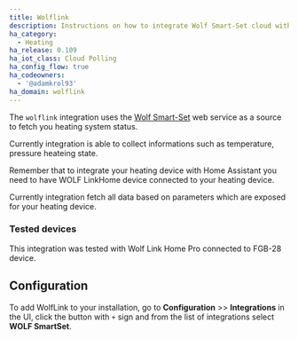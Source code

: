 ```yaml
---
title: Wolflink
description: Instructions on how to integrate Wolf Smart-Set cloud within Home Assistant.
ha_category:
  - Heating
ha_release: 0.109
ha_iot_class: Cloud Polling
ha_config_flow: true
ha_codeowners:
  - '@adamkrol93'
ha_domain: wolflink
---
```


The `wolflink` integration uses the [Wolf Smart-Set](https://www.wolf-smartset.com/) web service as a source to fetch you heating system status.

Currently integration is able to collect informations such as temperature, pressure heateing state. 

Remember that to integrate your heating device with Home Assistant you need to have WOLF LinkHome device connected to your heating device.

Currently integration fetch all data based on parameters which are exposed for your heating device.

### Tested devices
This integration was tested with Wolf Link Home Pro connected to FGB-28 device.

## Configuration

To add WolfLink to your installation, go to **Configuration** >> **Integrations** in the UI, click the button with `+` sign and from the list of integrations select **WOLF SmartSet**.